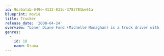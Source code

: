 ```yaml
---
id: 9da5afab-049e-4112-831c-3783781be61a
blueprint: movie
title: Trucker
release_date: '2008-04-24'
overview: "Loner Diane Ford (Michelle Monaghan) is a truck driver with an 11-year-old son, Peter (Jimmy Bennett), whom she never sees, and that's fine with her. But, when Peter's father, Len (Benjamin Bratt), falls ill, he asks Diane to take care of their son for a while. Eventually, Diane reluctantly agrees, but she quickly realizes that caring for a child interferes with her independent lifestyle -- and Peter isn't all that thrilled with the arrangement, either."
genres:
  -
    id: 18
    name: Drama
---
```

